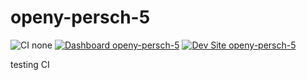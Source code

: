 # openy-persch-5

![CI none](https://img.shields.io/badge/ci-none-orange.svg)
[![Dashboard openy-persch-5](https://img.shields.io/badge/dashboard-openy_persch_5-yellow.svg)](https://dashboard.pantheon.io/sites/c340c645-14cb-4559-9b80-15aafb1f0e56#dev/code)
[![Dev Site openy-persch-5](https://img.shields.io/badge/site-openy_persch_5-blue.svg)](http://dev-openy-persch-5.pantheonsite.io/)


testing CI
